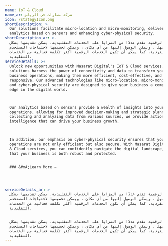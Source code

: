 ```yaml
---
name: IoT & Cloud
name_ar: شركة مسارات في الرياض
icon: /stategyIcon.png
shortDescription: >
  Our solutions facilitate micro-location and micro-monitoring, delivering
  analytics based on sensors and enhancing cyber-physical security.
shortDescription_ar: >-
  الخدمات الرقمية تقدم عددًا من المزايا على الخدمات التقليدية. يمكن تقديمها بشكل
  أسرع وأسهل ، ويمكن الوصول إليها من أي مكان ، ويمكن تخصيصها لاحتياجات المستخدم
  الفردية. كما يمكن أن تكون الخدمات الرقمية أكثر تكلفة فعالية من الخدمات
  التقليدية.
serviceDetails: >+
  Unlock new opportunities with Masarat Digital's IoT & Cloud services. Our
  solutions harness the power of connectivity and data to transform your
  business operations, making them more efficient, cost-effective, and
  responsive. Our advanced technologies like micro-location, micro-monitoring,
  and cyber-physical security are designed to give your business a competitive
  edge in the digital world.



  Our analytics based on sensors provide a wealth of insights into your
  operations, allowing for improved decision-making and strategic planning. By
  collecting and analyzing data from various sources, we provide actionable
  intelligence that can drive your business growth.



  In addition, our emphasis on cyber-physical security ensures that your
  operations are not only efficient but also secure. With Masarat Digital's IoT
  & Cloud services, you can confidently navigate the digital landscape, knowing
  that your business is both robust and protected.


  ### &#xA;Learn More →




serviceDetails_ar: >
  الخدمات الرقمية تقدم عددًا من المزايا على الخدمات التقليدية. يمكن تقديمها بشكل
  أسرع وأسهل ، ويمكن الوصول إليها من أي مكان ، ويمكن تخصيصها لاحتياجات المستخدم
  الفردية. كما يمكن أن تكون الخدمات الرقمية أكثر تكلفة فعالية من الخدمات
  التقليدية.


  الخدمات الرقمية تقدم عددًا من المزايا على الخدمات التقليدية. يمكن تقديمها بشكل
  أسرع وأسهل ، ويمكن الوصول إليها من أي مكان ، ويمكن تخصيصها لاحتياجات المستخدم
  الفردية. كما يمكن أن تكون الخدمات الرقمية أكثر تكلفة فعالية من الخدمات
  التقليدية.
---
```


